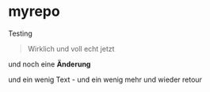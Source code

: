 # myrepo
Testing

> Wirklich und voll echt jetzt

und noch eine **Änderung**

und ein wenig Text - und ein wenig mehr und wieder retour
